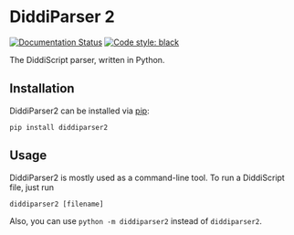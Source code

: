 # DiddiParser 2

[![Documentation Status](https://readthedocs.org/projects/diddiparser2/badge/?version=latest)](https://diddiparser2.readthedocs.io/en/latest/?badge=latest)
[![Code style: black](https://img.shields.io/badge/code%20style-black-000000.svg)](https://github.com/psf/black)

The DiddiScript parser, written in Python.

## Installation

DiddiParser2 can be installed via [pip](https://pip.pypa.io):

```
pip install diddiparser2
```

## Usage

DiddiParser2 is mostly used as a command-line tool. To run a DiddiScript
file, just run

```
diddiparser2 [filename]
```

Also, you can use `python -m diddiparser2` instead of `diddiparser2`.
